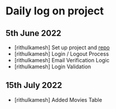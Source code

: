 # Daily log on project


## 5th June 2022

- [rithulkamesh] Set up project and [repo](https://github.com/rithulkamesh/watchflix)
- [rithulkamesh] Login / Logout Process
- [rithulkamesh] Email Verification Logic
- [rithulkamesh] Login Validation

## 15th July 2022
- [rithulkamesh] Added Movies Table
